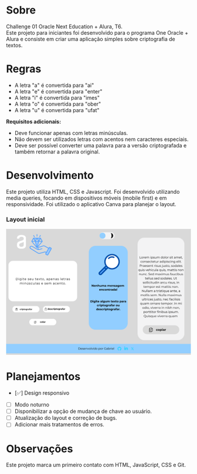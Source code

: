 # Sobre

Challenge 01 Oracle Next Education + Alura, T6.  
Este projeto para iniciantes foi desenvolvido para o programa One Oracle + Alura e consiste em criar uma aplicação simples sobre criptografia de textos.

# Regras

- A letra "a" é convertida para "ai"
- A letra "e" é convertida para "enter"
- A letra "i" é convertida para "imes"
- A letra "o" é convertida para "ober"
- A letra "u" é convertida para "ufat"

**Requisitos adicionais:**
- Deve funcionar apenas com letras minúsculas.
- Não devem ser utilizados letras com acentos nem caracteres especiais.
- Deve ser possível converter uma palavra para a versão criptografada e também retornar a palavra original.

# Desenvolvimento

Este projeto utiliza HTML, CSS e Javascript. Foi desenvolvido utilizando media queries, focando em dispositivos móveis (mobile first) e em responsividade. Foi utilizado o aplicativo Canva para planejar o layout.

### Layout inicial
![Layout inicial feito no app Canva](assets/Layout.png)

# Planejamentos

- [✅️] Design responsivo
- [  ] Modo noturno 
- [  ] Disponibilizar a opção de mudança de chave ao usuário.
- [  ] Atualização do layout e correção de bugs.
- [  ] Adicionar mais tratamentos de erros.

# Observações

Este projeto marca um primeiro contato com HTML, JavaScript, CSS e Git.
